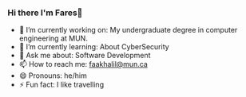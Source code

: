 ### Hi there I'm Fares👋

- 🔭 I’m currently working on: My undergraduate degree in computer engineering at MUN.
- 🌱 I’m currently learning: About CyberSecurity
- 💬 Ask me about: Software Development
- 📫 How to reach me: [faakhalil@mun.ca](mailto:faakhalil@mun.ca)
- 😄 Pronouns: he/him
- ⚡ Fun fact: I like travelling

